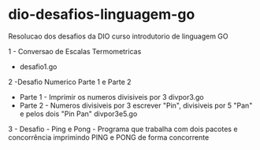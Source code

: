 # dio-desafios-linguagem-go
Resolucao dos desafios da DIO curso introdutorio de linguagem GO

1 - Conversao de Escalas Termometricas 
  - desafio1.go
    
2 -Desafio Numerico Parte 1 e Parte 2
  - Parte 1 - Imprimir os numeros divisiveis por 3
    divpor3.go
  - Parte 2 - Numeros divisiveis por 3 escrever "Pin", divisiveis por 5 "Pan" e pelos dois "Pin Pan"
    divpor3e5.go
    
3 - Desafio - Ping e Pong
    - Programa que trabalha com dois pacotes e concorrência imprimindo PING e PONG de forma concorrente
    
